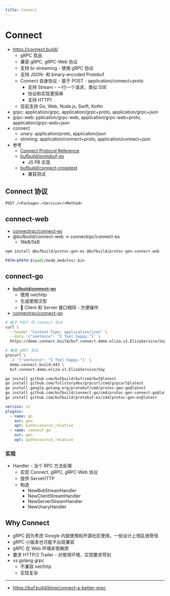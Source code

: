 ```yaml
---
title: Connect
---
```


# Connect

- https://connect.build/
  - gRPC 竞品
  - 兼容 gRPC, gRPC-Web 协议
  - 支持 bi-streaming - 使用 gRPC 协议
  - 支持 JSON- 和 binary-encoded Protobuf
  - Connect 自身协议 - 基于 POST - application/connect+proto
    - 支持 Stream - 一行一个请求，类似 SSE
    - 协议和实现更简单
    - 支持 HTTP1
  - 目前支持 Go, Web, Node.js, Swift, Kotlin
- grpc: application/grpc, application/grpc+proto, application/grpc+json
- grpc-web: pplication/grpc-web, application/grpc-web+proto, application/grpc-web+json
- connect
  - unary: application/proto, application/json
  - striming: application/connect+proto, application/connect+json
- 参考
  - [Connect Protocol Reference](https://connect.build/docs/protocol/)
  - [bufbuild/protobuf-es](https://github.com/bufbuild/protobuf-es)
    - JS PB 实现
  - [bufbuild/connect-crosstest](https://github.com/bufbuild/connect-crosstest)
    - 兼容测试

## Connect 协议

```http
POST /<Package>.<Service>/<Method>
```

## connect-web

- [connectrpc/connect-es](https://github.com/connectrpc/connect-es)
- @bufbuild/connect-web -> connectrpc/connect-es
  - 16kB/5kB

```bash
npm install @bufbuild/protoc-gen-es @bufbuild/protoc-gen-connect-web

PATH=$PATH:$(pwd)/node_modules/.bin

```

## connect-go

- ~~[bufbuild/connect-go](https://github.com/bufbuild/connect-go)~~
  - 使用 net/http
  - 生成使用泛型
  - 🌟 Client 和 Server 接口相同 - 方便操作
- [connectrpc/connect-go](https://github.com/connectrpc/connect-go)

```bash
# 基于 POST 的 connect 协议
curl \
  --header "Content-Type: application/json" \
  --data '{"sentence": "I feel happy."}' \
  https://demo.connect.build/buf.connect.demo.eliza.v1.ElizaService/Say

# 兼容 gRPC 协议
grpcurl \
  -d '{"sentence": "I feel happy."}' \
  demo.connect.build:443 \
  buf.connect.demo.eliza.v1.ElizaService/Say
```

```bash
go install github.com/bufbuild/buf/cmd/buf@latest
go install github.com/fullstorydev/grpcurl/cmd/grpcurl@latest
go install google.golang.org/protobuf/cmd/protoc-gen-go@latest
go install github.com/bufbuild/connect-go/cmd/protoc-gen-connect-go@latest
go install github.com/bufbuild/protobuf-es/cmd/protoc-gen-es@latest
```

```yaml title="buf.gen.yaml:"
version: v1
plugins:
  - name: go
    out: gen
    opt: paths=source_relative
  - name: connect-go
    out: gen
    opt: paths=source_relative
```

### 实现

- Handler - 当个 RPC 方法处理
  - 实现 Connect, gRPC, gRPC-Web 协议
  - 提供  ServeHTTP
  - 构造
    - NewBidiStreamHandler
    - NewClientStreamHandler
    - NewServerStreamHandler
    - NewUnaryHandler

## Why Connect

- gRPC 因为考虑 Google 内部使用和开源社区使用，一些设计上很乱很奇怪
- gRPC 小版本也可能不出现兼容
- gRPC 在 Web 环境非常麻烦
- 要求 HTTP/2 Trailer - 对使用环境、实现要求苛刻
- vs golang grpc
  - 不兼容 net/http
  - 实现复杂

---

- https://buf.build/blog/connect-a-better-grpc

